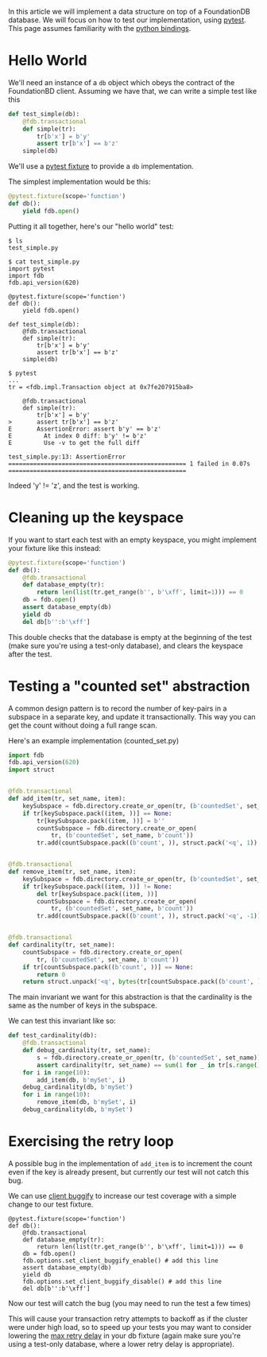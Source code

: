 In this article we will implement a data structure on top of a FoundationDB database. We will focus on how to test our implementation, using [pytest](https://docs.pytest.org/en/latest/). This page assumes familiarity with the [python bindings](https://apple.github.io/foundationdb/api-python.html).

# Hello World #

We'll need an instance of a `db` object which obeys the contract of the FoundationBD client. Assuming we have that, we can write a simple test like this

```python
def test_simple(db):
    @fdb.transactional
    def simple(tr):
        tr[b'x'] = b'y'
        assert tr[b'x'] == b'z'
    simple(db)
```

We'll use a [pytest fixture](https://docs.pytest.org/en/latest/fixture.html#fixtures-as-function-arguments) to provide a `db` implementation.

The simplest implementation would be this:
```python
@pytest.fixture(scope='function')
def db():
    yield fdb.open()
```

Putting it all together, here's our "hello world" test:
```
$ ls
test_simple.py

$ cat test_simple.py
import pytest
import fdb
fdb.api_version(620)

@pytest.fixture(scope='function')
def db():
    yield fdb.open()

def test_simple(db):
    @fdb.transactional
    def simple(tr):
        tr[b'x'] = b'y'
        assert tr[b'x'] == b'z'
    simple(db)

$ pytest
...
tr = <fdb.impl.Transaction object at 0x7fe207915ba8>

    @fdb.transactional
    def simple(tr):
        tr[b'x'] = b'y'
>       assert tr[b'x'] == b'z'
E       AssertionError: assert b'y' == b'z'
E         At index 0 diff: b'y' != b'z'
E         Use -v to get the full diff

test_simple.py:13: AssertionError
================================================== 1 failed in 0.07s ==================================================
```

Indeed 'y' != 'z', and the test is working.

# Cleaning up the keyspace

If you want to start each test with an empty keyspace, you might implement your fixture like this instead:

```python
@pytest.fixture(scope='function')
def db():
    @fdb.transactional
    def database_empty(tr):
        return len(list(tr.get_range(b'', b'\xff', limit=1))) == 0
    db = fdb.open()
    assert database_empty(db)
    yield db
    del db[b'':b'\xff']
```

This double checks that the database is empty at the beginning of the test (make sure you're using a test-only database), and clears the keyspace after the test.

# Testing a "counted set" abstraction #

A common design pattern is to record the number of key-pairs in a subspace in a separate key, and update it transactionally. This way you can get the count without doing a full range scan.

Here's an example implementation (counted_set.py)

```python
import fdb
fdb.api_version(620)
import struct


@fdb.transactional
def add_item(tr, set_name, item):
    keySubspace = fdb.directory.create_or_open(tr, (b'countedSet', set_name))
    if tr[keySubspace.pack((item, ))] == None:
        tr[keySubspace.pack((item, ))] = b''
        countSubspace = fdb.directory.create_or_open(
            tr, (b'countedSet', set_name, b'count'))
        tr.add(countSubspace.pack((b'count', )), struct.pack('<q', 1))


@fdb.transactional
def remove_item(tr, set_name, item):
    keySubspace = fdb.directory.create_or_open(tr, (b'countedSet', set_name))
    if tr[keySubspace.pack((item, ))] != None:
        del tr[keySubspace.pack((item, ))]
        countSubspace = fdb.directory.create_or_open(
            tr, (b'countedSet', set_name, b'count'))
        tr.add(countSubspace.pack((b'count', )), struct.pack('<q', -1))


@fdb.transactional
def cardinality(tr, set_name):
    countSubspace = fdb.directory.create_or_open(
        tr, (b'countedSet', set_name, b'count'))
    if tr[countSubspace.pack((b'count', ))] == None:
        return 0
    return struct.unpack('<q', bytes(tr[countSubspace.pack((b'count', ))]))[0]
```

The main invariant we want for this abstraction is that the cardinality is the same as the number of keys in the subspace.

We can test this invariant like so:

```python
def test_cardinality(db):
    @fdb.transactional
    def debug_cardinality(tr, set_name):
        s = fdb.directory.create_or_open(tr, (b'countedSet', set_name))
        assert cardinality(tr, set_name) == sum(1 for _ in tr[s.range()])
    for i in range(10):
        add_item(db, b'mySet', i)
    debug_cardinality(db, b'mySet')
    for i in range(10):
        remove_item(db, b'mySet', i)
    debug_cardinality(db, b'mySet')
```

# Exercising the retry loop

A possible bug in the implementation of `add_item` is to increment the count even if the key is already present, but currently our test will not catch this bug.

We can use [client buggify](https://apple.github.io/foundationdb/client-testing.html) to increase our test coverage with a simple change to our test fixture.

```
@pytest.fixture(scope='function')
def db():
    @fdb.transactional
    def database_empty(tr):
        return len(list(tr.get_range(b'', b'\xff', limit=1))) == 0
    db = fdb.open()
    fdb.options.set_client_buggify_enable() # add this line
    assert database_empty(db)
    yield db
    fdb.options.set_client_buggify_disable() # add this line
    del db[b'':b'\xff']
```

Now our test will catch the bug (you may need to run the test a few times)

This will cause your transaction retry attempts to backoff as if the cluster were under high load, so to speed up your tests you may want to consider lowering the [max retry delay](https://apple.github.io/foundationdb/api-python.html#fdb.Database.options.set_transaction_max_retry_delay) in your db fixture (again make sure you're using a test-only database, where a lower retry delay is appropriate).